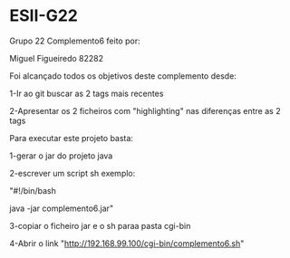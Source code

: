 # ESII-G22
Grupo 22
Complemento6 feito por:

Miguel Figueiredo 82282

Foi alcançado todos os objetivos deste complemento desde:

1-Ir ao git buscar as 2 tags mais recentes

2-Apresentar os 2 ficheiros com "highlighting" nas diferenças entre as 2 tags


Para executar este projeto basta:

1-gerar o jar do projeto java

2-escrever um script sh exemplo:

"#!/bin/bash

java -jar complemento6.jar"

3-copiar o ficheiro jar e o sh paraa pasta cgi-bin

4-Abrir o link "http://192.168.99.100/cgi-bin/complemento6.sh"
